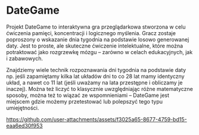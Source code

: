 # DateGame 
Projekt DateGame to interaktywna gra przeglądarkowa stworzona w celu ćwiczenia pamięci, koncentracji i logicznego myślenia. Gracz zostaje poproszony o wskazanie dnia tygodnia na podstawie losowo generowanej daty. Jest to proste, ale skuteczne ćwiczenie intelektualne, które można potraktować jako rozgrzewkę mózgu – zarówno w celach edukacyjnych, jak i zabawowych. 

Znajdziemy wiele technik rozpoznawania dni tygodnia na podstawie daty np. jeśli zapamiętamy kilka lat układów dni to co 28 lat mamy identyczny układ, a nawet co 11 lat (jeśli uważamy na lata przestępne i obliczamy je inaczej). Można też liczyć to klasycznie uwzględniając różne matematyczne sposoby, można też to wiązać ze wspomnieniami – DateGame jest miejscem gdzie możemy przetestować lub polepszyć tego typu umiejętności.

https://github.com/user-attachments/assets/f3025a65-8677-4759-bd15-eaa6ed30f953

